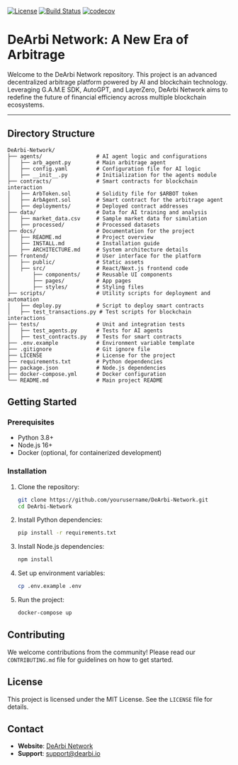 [![License](https://img.shields.io/badge/License-MIT-blue.svg)](https://opensource.org/licenses/MIT)
[![Build Status](https://img.shields.io/badge/build-passing-brightgreen.svg)]()  [![codecov](https://codecov.io/gh/YOUR_GITHUB_USERNAME/AI-Algorithmic-Stablecoin-Protocol/branch/main/graph/badge.svg?token=YOUR_CODECOV_TOKEN)]()


# DeArbi Network: A New Era of Arbitrage

Welcome to the DeArbi Network repository. This project is an advanced decentralized arbitrage platform powered by AI and blockchain technology. Leveraging G.A.M.E SDK, AutoGPT, and LayerZero, DeArbi Network aims to redefine the future of financial efficiency across multiple blockchain ecosystems.

---

## Directory Structure

```plaintext
DeArbi-Network/
├── agents/                 # AI agent logic and configurations
│   ├── arb_agent.py        # Main arbitrage agent
│   ├── config.yaml         # Configuration file for AI logic
│   ├── __init__.py         # Initialization for the agents module
├── contracts/              # Smart contracts for blockchain interaction
│   ├── ArbToken.sol        # Solidity file for $ARBOT token
│   ├── ArbAgent.sol        # Smart contract for the arbitrage agent
│   ├── deployments/        # Deployed contract addresses
├── data/                   # Data for AI training and analysis
│   ├── market_data.csv     # Sample market data for simulation
│   ├── processed/          # Processed datasets
├── docs/                   # Documentation for the project
│   ├── README.md           # Project overview
│   ├── INSTALL.md          # Installation guide
│   ├── ARCHITECTURE.md     # System architecture details
├── frontend/               # User interface for the platform
│   ├── public/             # Static assets
│   ├── src/                # React/Next.js frontend code
│       ├── components/     # Reusable UI components
│       ├── pages/          # App pages
│       ├── styles/         # Styling files
├── scripts/                # Utility scripts for deployment and automation
│   ├── deploy.py           # Script to deploy smart contracts
│   ├── test_transactions.py # Test scripts for blockchain interactions
├── tests/                  # Unit and integration tests
│   ├── test_agents.py      # Tests for AI agents
│   ├── test_contracts.py   # Tests for smart contracts
├── .env.example            # Environment variable template
├── .gitignore              # Git ignore file
├── LICENSE                 # License for the project
├── requirements.txt        # Python dependencies
├── package.json            # Node.js dependencies
├── docker-compose.yml      # Docker configuration
└── README.md               # Main project README

```

## Getting Started

### Prerequisites
- Python 3.8+
- Node.js 16+
- Docker (optional, for containerized development)

### Installation
1. Clone the repository:
    ```bash
    git clone https://github.com/yourusername/DeArbi-Network.git
    cd DeArbi-Network
    ```

2. Install Python dependencies:
    ```bash
    pip install -r requirements.txt
    ```

3. Install Node.js dependencies:
    ```bash
    npm install
    ```

4. Set up environment variables:
    ```bash
    cp .env.example .env
    ```

5. Run the project:
    ```bash
    docker-compose up
    ```

## Contributing
We welcome contributions from the community! Please read our `CONTRIBUTING.md` file for guidelines on how to get started.

## License
This project is licensed under the MIT License. See the `LICENSE` file for details.

## Contact
- **Website**: [DeArbi Network](https://yourprojectwebsite.com)
- **Support**: support@dearbi.io


